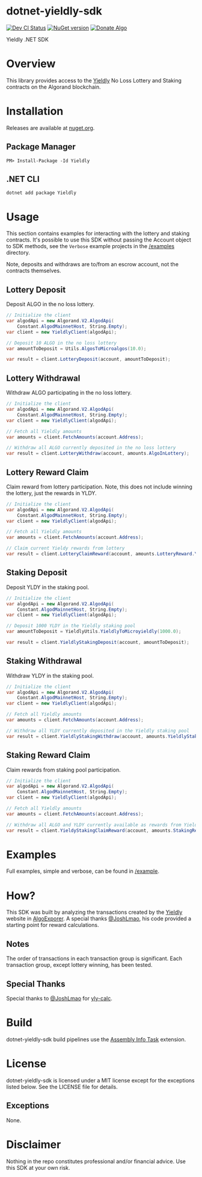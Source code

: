 # dotnet-yieldly-sdk
[![Dev CI Status](https://dev.azure.com/gbo-devops/github-pipelines/_apis/build/status/Yieldly/Yieldly%20Dev%20CI?branchName=develop)](https://dev.azure.com/gbo-devops/github-pipelines/_build/latest?definitionId=4&branchName=develop)
[![NuGet version](https://badge.fury.io/nu/yieldly.svg)](https://badge.fury.io/nu/yieldly)
[![Donate Algo](https://img.shields.io/badge/Donate-ALGO-000000.svg?style=flat)](https://algoexplorer.io/address/EJMR773OGLFAJY5L2BCZKNA5PXLDJOWJK4ED4XDYTYH57CG3JMGQGI25DQ)

Yieldly .NET SDK

# Overview
This library provides access to the [Yieldly](https://app.yieldly.finance/) No Loss Lottery and Staking contracts on the Algorand blockchain.

# Installation
Releases are available at [nuget.org](https://www.nuget.org/packages/Yieldly/).

## Package Manager
```
PM> Install-Package -Id Yieldly
```

## .NET CLI
```
dotnet add package Yieldly
```

# Usage
This section contains examples for interacting with the lottery and staking contracts. It's possible to use this SDK without passing the Account object to SDK methods, see the `Verbose` example projects in the [/examples](/examples) directory.

Note, deposits and withdraws are to/from an escrow account, not the contracts themselves. 

## Lottery Deposit
Deposit ALGO in the no loss lottery.

```C#
// Initialize the client
var algodApi = new Algorand.V2.AlgodApi(
	Constant.AlgodMainnetHost, String.Empty);
var client = new YieldlyClient(algodApi);

// Deposit 10 ALGO in the no loss lottery
var amountToDeposit = Utils.AlgosToMicroalgos(10.0);

var result = client.LotteryDeposit(account, amountToDeposit);
```

## Lottery Withdrawal
Withdraw ALGO participating in the no loss lottery.

```C#
// Initialize the client
var algodApi = new Algorand.V2.AlgodApi(
	Constant.AlgodMainnetHost, String.Empty);
var client = new YieldlyClient(algodApi);

// Fetch all Yieldly amounts
var amounts = client.FetchAmounts(account.Address);

// Withdraw all ALGO currently deposited in the no loss lottery
var result = client.LotteryWithdraw(account, amounts.AlgoInLottery);
```

## Lottery Reward Claim
Claim reward from lottery participation. Note, this does not include winning the lottery, just the rewards in YLDY.

```C#
// Initialize the client
var algodApi = new Algorand.V2.AlgodApi(
	Constant.AlgodMainnetHost, String.Empty);
var client = new YieldlyClient(algodApi);

// Fetch all Yieldly amounts
var amounts = client.FetchAmounts(account.Address);

// Claim current Yieldy rewards from lottery
var result = client.LotteryClaimReward(account, amounts.LotteryReward.Yieldly);
```

## Staking Deposit
Deposit YLDY in the staking pool.

```C#
// Initialize the client
var algodApi = new Algorand.V2.AlgodApi(
	Constant.AlgodMainnetHost, String.Empty);
var client = new YieldlyClient(algodApi);

// Deposit 1000 YLDY in the Yieldly staking pool
var amountToDeposit = YieldlyUtils.YieldlyToMicroyieldly(1000.0);

var result = client.YieldlyStakingDeposit(account, amountToDeposit);
```

## Staking Withdrawal
Withdraw YLDY in the staking pool.

```C#
// Initialize the client
var algodApi = new Algorand.V2.AlgodApi(
	Constant.AlgodMainnetHost, String.Empty);
var client = new YieldlyClient(algodApi);

// Fetch all Yieldly amounts
var amounts = client.FetchAmounts(account.Address);

// Withdraw all YLDY currently deposited in the Yieldly staking pool
var result = client.YieldlyStakingWithdraw(account, amounts.YieldlyStaked);
```

## Staking Reward Claim
Claim rewards from staking pool participation.

```C#
// Initialize the client
var algodApi = new Algorand.V2.AlgodApi(
	Constant.AlgodMainnetHost, String.Empty);
var client = new YieldlyClient(algodApi);

// Fetch all Yieldly amounts
var amounts = client.FetchAmounts(account.Address);

// Withdraw all ALGO and YLDY currently available as rewards from Yieldly staking pool participation
var result = client.YieldyStakingClaimReward(account, amounts.StakingReward);
```

# Examples
Full examples, simple and verbose, can be found in [/example](/example).

# How?
This SDK was built by analyzing the transactions created by the [Yieldly](https://app.yieldly.finance/) website in [AlgoExporer](https://algoexplorer.io/). A special thanks [@JoshLmao](https://github.com/JoshLmao), his code provided a starting point for reward calculations. 

## Notes
The order of transactions in each transaction group is significant. Each transaction group, except lottery winning, has been tested.

## Special Thanks
Special thanks to [@JoshLmao](https://github.com/JoshLmao) for [yly-calc](https://github.com/JoshLmao/ydly-calc/blob/main/src/js/YLDYCalculation.js).

# Build
dotnet-yieldly-sdk build pipelines use the [Assembly Info Task](https://github.com/BMuuN/vsts-assemblyinfo-task) extension.

# License
dotnet-yieldly-sdk is licensed under a MIT license except for the exceptions listed below. See the LICENSE file for details.

## Exceptions
None.

# Disclaimer
Nothing in the repo constitutes professional and/or financial advice. Use this SDK at your own risk.